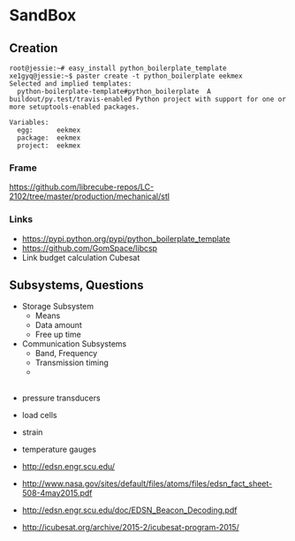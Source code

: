 # SandBox

## Creation

    root@jessie:~# easy_install python_boilerplate_template
    xe1gyq@jessie:~$ paster create -t python_boilerplate eekmex
    Selected and implied templates:
      python-boilerplate-template#python_boilerplate  A buildout/py.test/travis-enabled Python project with support for one or more setuptools-enabled packages.
    
    Variables:
      egg:      eekmex
      package:  eekmex
      project:  eekmex

### Frame

https://github.com/librecube-repos/LC-2102/tree/master/production/mechanical/stl

### Links

- https://pypi.python.org/pypi/python_boilerplate_template
- https://github.com/GomSpace/libcsp
- Link budget calculation Cubesat

## Subsystems, Questions

- Storage Subsystem
  - Means
  - Data amount
  - Free up time
- Communication Subsystems
  - Band, Frequency
  - Transmission timing
  - 

## 

- pressure transducers
- load cells
- strain
- temperature gauges

- http://edsn.engr.scu.edu/
- http://www.nasa.gov/sites/default/files/atoms/files/edsn_fact_sheet-508-4may2015.pdf
- http://edsn.engr.scu.edu/doc/EDSN_Beacon_Decoding.pdf
- http://icubesat.org/archive/2015-2/icubesat-program-2015/